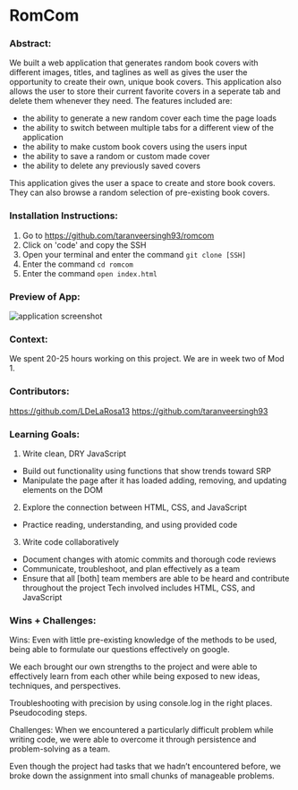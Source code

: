 # RomCom  

### Abstract:
[//]: <> (Briefly describe what you built and its features. What problem is the app solving? How does this application solve that problem?)
We built a web application that generates random book covers with different images, titles, and taglines as well as gives the user the opportunity to create their own, unique book covers. 
This application also allows the user to store their current favorite covers in a seperate tab and delete them whenever they need. 
The features included are:
- the ability to generate a new random cover each time the page loads
- the ability to switch between multiple tabs for a different view of the application
- the ability to make custom book covers using the users input
- the ability to save a random or custom made cover
- the ability to delete any previously saved covers

This application gives the user a space to create and store book covers. They can also browse a random selection of pre-existing book covers.

### Installation Instructions:
[//]: <> (What steps does a person have to take to get your app cloned down and running?)
1. Go to https://github.com/taranveersingh93/romcom 
2. Click on 'code' and copy the SSH
3. Open your terminal and enter the command `git clone [SSH]`
4. Enter the command `cd romcom`
5. Enter the command `open index.html`

### Preview of App:
[//]: <> (Provide ONE gif or screenshot of your application - choose the "coolest" piece of functionality to show off.)
![application screenshot](https://user-images.githubusercontent.com/124719454/229325086-be3bb693-eb14-498d-9660-94d7bf833449.jpeg)
### Context:
[//]: <> (Give some context for the project here. How long did you have to work on it? How far into the Turing program are you?)
We spent 20-25 hours working on this project. We are in week two of Mod 1.


### Contributors:
[//]: <> (Who worked on this application? Link to their GitHubs.)
https://github.com/LDeLaRosa13
https://github.com/taranveersingh93

### Learning Goals:
[//]: <> (What were the learning goals of this project? What tech did you work with?)
1. Write clean, DRY JavaScript
  - Build out functionality using functions that show trends toward SRP
  - Manipulate the page after it has loaded adding, removing, and updating elements on the DOM
2. Explore the connection between HTML, CSS, and JavaScript
  - Practice reading, understanding, and using provided code
3. Write code collaboratively
  - Document changes with atomic commits and thorough code reviews
  - Communicate, troubleshoot, and plan effectively as a team
  - Ensure that all [both] team members are able to be heard and contribute throughout the project
Tech involved includes HTML, CSS, and JavaScript


### Wins + Challenges:
[//]: <> (What are 2-3 wins you have from this project? What were some challenges you faced - and how did you get over them?)
Wins:
Even with little pre-existing knowledge of the methods to be used, being able to formulate our questions effectively on google.

We each brought our own strengths to the project and were able to effectively learn from each other while being exposed to new ideas, techniques, and perspectives.

Troubleshooting with precision by using console.log in the right places. 
Pseudocoding steps.

Challenges:
When we encountered a particularly difficult problem while writing code, we were able to overcome it through persistence and problem-solving as a team.

Even though the project had tasks that we hadn’t encountered before, we broke down the assignment into small chunks of manageable problems.


